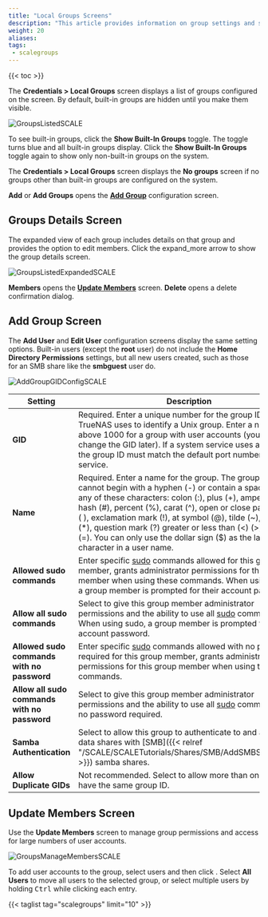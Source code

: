 ```yaml
---
title: "Local Groups Screens"
description: "This article provides information on group settings and screens."
weight: 20
aliases:
tags:
 - scalegroups
---
```


{{< toc >}}

The **Credentials > Local Groups** screen displays a list of groups configured on the screen. By default, built-in groups are hidden until you make them visible. 


![GroupsListedSCALE](/images/SCALE/22.12/GroupsListedSCALE.png "Local Groups Hide Built-in Accounts") 

To see built-in groups, click the **Show Built-In Groups** toggle. The toggle turns blue and all built-in groups display. Click the **Show Built-In Groups** toggle again to show only non-built-in groups on the system.

The **Credentials > Local Groups** screen displays the **No groups** screen if no groups other than built-in groups are configured on the system.

**Add** or **Add Groups** opens the **[Add Group](#add-group-screen)** configuration screen.

## Groups Details Screen

The expanded view of each group includes details on that group and provides the option to edit members. Click the <span class="material-icons">expand_more</span> arrow to show the group details screen.

![GroupsListedExpandedSCALE](/images/SCALE/22.12/GroupsListedExpandedSCALE.png "Local Group Details") 

**Members** opens the **[Update Members](#update-members-screen)** screen. **Delete** opens a delete confirmation dialog.

## Add Group Screen

The **Add User** and **Edit User** configuration screens display the same setting options. 
Built-in users (except the **root** user) do not include the **Home Directory Permissions** settings, but all new users created, such as those for an SMB share like the **smbguest** user do.

![AddGroupGIDConfigSCALE](/images/SCALE/22.12/AddGroupGIDConfigSCALE.png "Add Group") 

| Setting | Description |
|---------|-------------|
| **GID** | Required. Enter a unique number for the group ID (**GID**) TrueNAS uses to identify a Unix group. Enter a number above 1000 for a group with user accounts (you cannot change the GID later). If a system service uses a group, the group ID must match the default port number for the service. |
| **Name** | Required. Enter a name for the group. The group name cannot begin with a hyphen (-) or contain a space, tab, or any of these characters: colon (:), plus (+), ampersand (&), hash (#), percent (%), carat (^), open or close parentheses ( ), exclamation mark (!), at symbol (@), tilde (~), asterisk (*), question mark (?) greater or less than (<) (>), equal (=). You can only use the dollar sign ($) as the last character in a user name. |
| **Allowed sudo commands** | Enter specific [sudo](https://www.sudo.ws/) commands allowed for this group member, grants administrator permissions for this group member when using these commands. When using sudo, a group member is prompted for their account password. |
| **Allow all sudo commands** | Select to give this group member administrator permissions and the ability to use all [sudo](https://www.sudo.ws/) commands. When using sudo, a group member is prompted for their account password. | 
| **Allowed sudo commands with no password** | Enter specific [sudo](https://www.sudo.ws/) commands allowed with no password required for this group member, grants administrator permissions for this group member when using these commands. |
| **Allow all sudo commands with no password** | Select to give this group member administrator permissions and the ability to use all [sudo](https://www.sudo.ws/) commands with no password required. |
| **Samba Authentication** | Select to allow this group to authenticate to and access data shares with [SMB]({{< relref "/SCALE/SCALETutorials/Shares/SMB/AddSMBShares.md" >}}) samba shares. |
| **Allow Duplicate GIDs** | Not recommended. Select to allow more than one group to have the same group ID. |

## Update Members Screen 

Use the **Update Members** screen to manage group permissions and access for large numbers of user accounts. 

![GroupsManageMembersSCALE](/images/SCALE/22.12/GroupsManageMembersSCALE.png "Update Members Screen") 

To add user accounts to the group, select users and then click <i class="fa fa-arrow-right" aria-hidden="true" title="Right Arrow"></i>.
Select **All Users** to move all users to the selected group, or select multiple users by holding <kbd>Ctrl</kbd> while clicking each entry.

{{< taglist tag="scalegroups" limit="10" >}}